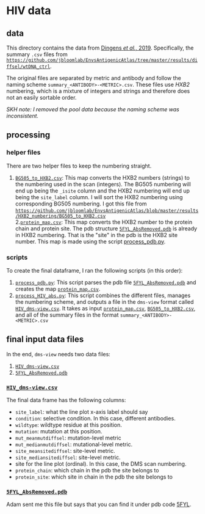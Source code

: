 # HIV data

## data
This directory contains the data from [Dingens *et al.,* 2019](https://github.com/jbloomlab/EnvsAntigenicAtlas).
Specifically, the summary `.csv` files from [`https://github.com/jbloomlab/EnvsAntigenicAtlas/tree/master/results/diffsel/wtDNA_ctrl`](https://github.com/jbloomlab/EnvsAntigenicAtlas/tree/master/results/diffsel/wtDNA_ctrl).

The original files are separated by metric and antibody and follow the naming scheme `summary_<ANTIBODY>-<METRIC>.csv`.
These files use *HXB2* numbering, which is a mixture of integers and strings and therefore does not an easily sortable order.  

*SKH note: I removed the pool data because the naming scheme was inconsistent.*

## processing

### helper files

There are two helper files to keep the numbering straight.  
1. [`BG505_to_HXB2.csv`](BG505_to_HXB2.csv): This map converts the HXB2 numbers (strings) to the numbering used in the scan (integers). The BG505 numbering will end up being the `_isite` column and the HXB2 numbering will end up being the `site_label` column. I will sort the HXB2 numbering using corresponding BG505 numbering. I got this file from [`https://github.com/jbloomlab/EnvsAntigenicAtlas/blob/master/results/HXB2_numbering/BG505_to_HXB2.csv`](https://github.com/jbloomlab/EnvsAntigenicAtlas/blob/master/results/HXB2_numbering/BG505_to_HXB2.csv)  
2.[`protein_map.csv`](protein_map.csv): This map converts the HXB2 number to the protein chain and protein site. The pdb structure [`5FYL_AbsRemoved.pdb`](5FYL_AbsRemoved.pdb) is already in HXB2 numbering. That is the "site" in the pdb is the HXB2 site number. This map is made using the script [process_pdb.py](process_pdb.py).

### scripts

To create the final dataframe, I ran the following scripts (in this order):

1. [`process_pdb.py`](process_pdb.py): This script parses the pdb file [`5FYL_AbsRemoved.pdb`](5FYL_AbsRemoved.pdb) and creates the map [`protein_map.csv`](protein_map.csv).
2. [`process_HIV_abs.py`](process_HIV_abs.py): This script combines the different files, manages the numbering scheme, and outputs a file in the `dms-view` format called [`HIV_dms-view.csv`](HIV_dms-view.csv). It takes as input [`protein_map.csv`](protein_map.csv), [`BG505_to_HXB2.csv`](BG505_to_HXB2.csv), and all of the summary files in the format `summary_<ANTIBODY>-<METRIC>.csv`

## final input data files

In the end, `dms-view` needs two data files:  
1. [`HIV_dms-view.csv`](HIV_dms-view.csv)  
2. [`5FYL_AbsRemoved.pdb`](5FYL_AbsRemoved.pdb)

### [`HIV_dms-view.csv`](HIV_dms-view.csv)  
The final data frame has the following columns:  

* `site_label`: what the line plot x-axis label should say
* `condition`: selective condition. In this case, different antibodies.  
* `wildtype`:  wildtype residue at this position.  
* `mutation`: mutation at this position.  
* `mut_meanmutdiffsel`: mutation-level metric  
* `mut_medianmutdiffsel`: mutational-level metric.  
* `site_meansitediffsel`: site-level metric.
* `site_mediansitediffsel`: site-level metric.   
* site for the line plot (ordinal). In this case, the DMS scan numbering.  
* `protein_chain`: which chain in the pdb the site belongs to
* `protein_site`: which site in chain in the pdb the site belongs to

### [`5FYL_AbsRemoved.pdb`](5FYL_AbsRemoved.pdb)
Adam sent me this file but says that you can find it under pdb code [5FYL](https://www.rcsb.org/structure/5fyl).
